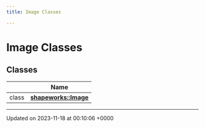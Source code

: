 ```yaml
---
title: Image Classes

---
```


# Image Classes



## Classes

|                | Name           |
| -------------- | -------------- |
| class | **[shapeworks::Image](../Classes/classshapeworks_1_1Image.md)**  |






-------------------------------

Updated on 2023-11-18 at 00:10:06 +0000
